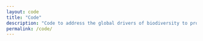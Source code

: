 ```yaml
---
layout: code
title: "Code"
description: "Code to address the global drivers of biodiversity to provide knowledge to well-informed biodiversity conservation and management."
permalink: /code/
---
```

